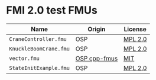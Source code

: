 # FMI 2.0 test FMUs

| Name                   | Origin         | License                       |
| ---------------------- | -------------- | ----------------------------- |
| `CraneController.fmu`  | OSP            | [MPL 2.0](../../../LICENSE)   |
| `KnuckleBoomCrane.fmu` | OSP            | [MPL 2.0](../../../LICENSE)   |
| `vector.fmu`           | [OSP cpp-fmus] | [MIT](./osp_cpp-fmus_LICENSE) |
| `StateInitExample.fmu` | OSP            | [MPL 2.0](../../../LICENSE)   |


[OSP cpp-fmus]: https://github.com/open-simulation-platform/cpp-fmus
